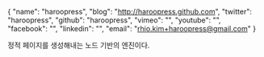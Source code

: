 {
    "name": "haroopress",
    "blog": "http://haroopress.github.com",
    "twitter": "haroopress",
    "github": "haroopress",
    "vimeo": "",
    "youtube": "",
    "facebook": "",
    "linkedin": "",
    "email": "rhio.kim+haroopress@gmail.com"
}

정적 페이지를 생성해내는 노드 기반의 엔진이다.
